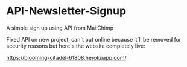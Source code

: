 # API-Newsletter-Signup
A simple sign up using API from MailChimp

Fixed API on new project, can´t put online because it´ll be removed for security reasons but here´s the website completely live:

https://blooming-citadel-61808.herokuapp.com/

